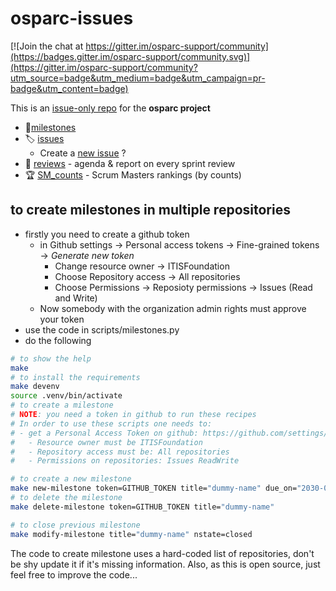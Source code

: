 # osparc-issues

[![Join the chat at https://gitter.im/osparc-support/community](https://badges.gitter.im/osparc-support/community.svg)](https://gitter.im/osparc-support/community?utm_source=badge&utm_medium=badge&utm_campaign=pr-badge&utm_content=badge)

This is an [issue-only repo](https://help.github.com/en/articles/creating-an-issues-only-repository) for the **osparc project**

-  🚩[milestones](https://github.com/ITISFoundation/osparc-issues/milestones)
- 🏷️ [issues](https://github.com/ITISFoundation/osparc-issues/issues)
  - Create a [new issue](https://github.com/ITISFoundation/osparc-issues/issues/new/choose)  ?
- 📅 [reviews](reviews) - agenda & report on every sprint review
- :trophy: [SM_counts](SM_counts) - Scrum Masters rankings (by counts)


## to create milestones in multiple repositories
- firstly you need to create a github token
  - in Github settings -> Personal access tokens -> Fine-grained tokens -> *Generate new token*
    - Change resource owner -> ITISFoundation
    - Choose Repository access -> All repositories
    - Choose Permissions -> Reposioty permissions -> Issues (Read and Write)
  - Now somebody with the organization admin rights must approve your token
- use the code in scripts/milestones.py
- do the following
```bash
# to show the help
make
# to install the requirements
make devenv
source .venv/bin/activate
# to create a milestone
# NOTE: you need a token in github to run these recipes
# In order to use these scripts one needs to:
# - get a Personal Access Token on github: https://github.com/settings/tokens?type=beta
#   - Resource owner must be ITISFoundation
#   - Repository access must be: All repositories
#   - Permissions on repositories: Issues ReadWrite

# to create a new milestone
make new-milestone token=GITHUB_TOKEN title="dummy-name" due_on="2030-03-12"
# to delete the milestone
make delete-milestone token=GITHUB_TOKEN title="dummy-name"

# to close previous milestone
make modify-milestone title="dummy-name" nstate=closed
```

The code to create milestone uses a hard-coded list of repositories, don't be shy update it if it's missing information. Also, as this is open source, just feel free to improve the code...
